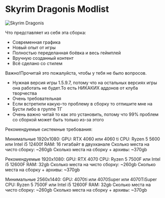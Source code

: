 # Skyrim Dragonis Modlist
![Skyrim Dragonis](https://github.com/user-attachments/assets/91a75ea5-3fba-410c-958d-6fcc8ee5ca24)

Что представляет из себя эта сборка:
- Современная графика
- Новый опыт от игры
- Полностью переделанная боёвка и весь геймплей
- Вручную созданный контент
- Всё сделано со стилем

Важно!Прочитай это пожалуйста, чтобы у тебя не было вопросов.
- Нужная версия игры 1.5.9.7, потому что на остальных версиях игры она работать не будет.То есть НИКАКИХ аддонов от клуба творчества
- Очень требовательная
- Если встретили какую-то проблему в сборку то отпишите мне на Бусти либо в группе ТГ
- Очень важно читай то как это установить, потому что 99% проблем со сборкой может быть только из-за этого


Рекомендуемые системные требования:

Минимальные 1920х1080:
GPU: RTX 4060 или 4060 ti
CPU: Ryzen 5 5600 или Intel i5 12400f
RAM: 16 гигабайт в двухканале
Сколько места на чисто сборку: ~260gb
Сколько места на сборку + архивы: ~370gb

Рекомендуемые 1920х1080:
GPU: RTX 4070
CPU: Ryzen 5 7500F или Intel i5 12600F
RAM: 32gb
Сколько места на чисто сборку: ~260gb
Сколько места на сборку + архивы: ~370gb

Минимальные 2560х1440:
GPU: 4070ti или 4070Super или 4070TiSuper
CPU: Ryzen 5 7500F или Intel i5 12600F
RAM: 32gb
Сколько места на чисто сборку: ~260gb
Сколько места на сборку + архивы: ~370gb
